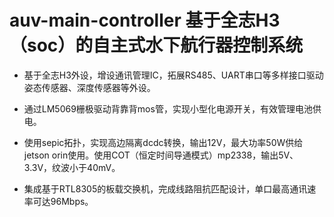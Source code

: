 # auv-main-controller 基于全志H3（soc）的自主式水下航行器控制系统                 

* 基于全志H3外设，增设通讯管理IC，拓展RS485、UART串口等多样接口驱动姿态传感器、深度传感器等外设。

* 通过LM5069栅极驱动背靠背mos管，实现小型化电源开关，有效管理电池供电。


* 使用sepic拓扑，实现高边隔离dcdc转换，输出12V，最大功率50W供给jetson orin使用。使用COT（恒定时间导通模式）mp2338，输出5V、3.3V，纹波小于40mV。

* 集成基于RTL8305的板载交换机，完成线路阻抗匹配设计，单口最高通讯速率可达96Mbps。
